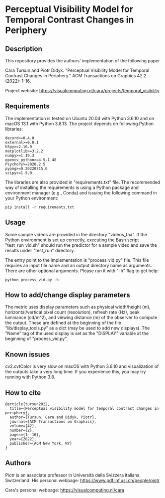 # Perceptual Visibility Model for Temporal Contrast Changes in Periphery

## Description

This repository provides the authors' implementation of the following paper

Cara Tursun and Piotr Didyk. "Perceptual Visibility Model for Temporal Contrast Changes in Periphery." ACM Transactions on Graphics 42.2 (2022): 1-16.

Project website: https://visualcomputing.nl/cara/projects/temporal_visibility

## Requirements

The implementation is tested on Ubuntu 20.04 with Python 3.6.10 and on macOS 13.1 with Python 3.8.13. The project depends on following Python libraries:

```
decord>=0.4.0
external>=0.0.1
h5py>=2.10.0
matplotlib>=3.2.2
numpy>=1.19.3
opencv_python>=4.5.1.48
PsychoPy>=2020.2.5
pypng>=0.20220715.0
scipy>=1.5.0
```

The libraries are also provided in "requirements.txt" file. The recommended way of installing the requirements is using a Python package and environment manager (e.g., Conda) and issuing the following command in your Python environment:

```
pip install -r requirements.txt
```

## Usage

Some sample videos are provided in the directory "videos_taa". If the Python environment is set up correctly, executing the Bash script "test_run_vid.sh" should run the predictor for a sample video and save the results under "test_run" directory.

The entry point to the implementation is "process_vid.py" file. This file requires an input file name and an output directory name as arguments. There are other optional arguments. Please run it with "-h" flag to get help:

```
python process_vid.py -h
```

## How to add/change display parameters

The metric uses display parameters such as physical width/height (m), horizontal/vertical pixel count (resolution), refresh rate (Hz), peak luminance (cd/m^2), and viewing distance (m) of the observer to compute the output. These are defined at the beginning of the file "lib/display_tools.py" as a dict (may be used to add new displays). The "Name" tag of the used display is set as the "DISPLAY" variable at the beginning of "process_vid.py".

## Known issues

cv2.cvtColor is very slow on macOS with Python 3.6.10 and visualization of the outputs take a very long time. If you experience this, you may try running with Python 3.8.

## How to cite

```
@article{tursun2022,
  title={Perceptual visibility model for temporal contrast changes in periphery},
  author={Tursun, Cara and Didyk, Piotr},
  journal={ACM Transactions on Graphics},
  volume={42},
  number={2},
  pages={1--16},
  year={2022},
  publisher={ACM New York, NY}
}
```

## Authors

Piotr is an associate professor in Università della Svizzera italiana, Switzerland. His personal webpage:
https://www.pdf.inf.usi.ch/people/piotr

Cara's personal webpage:
https://visualcomputing.nl/cara

